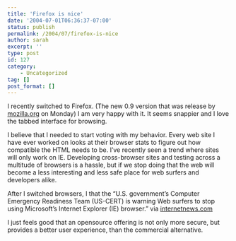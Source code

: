 ```yaml
---
title: 'Firefox is nice'
date: '2004-07-01T06:36:37-07:00'
status: publish
permalink: /2004/07/firefox-is-nice
author: sarah
excerpt: ''
type: post
id: 127
category:
    - Uncategorized
tag: []
post_format: []
---
```

I recently switched to Firefox. (The new 0.9 version that was release by [mozilla.org](http://www.mozilla.org/) on Monday) I am very happy with it. It seems snappier and I love the tabbed interface for browsing.

I believe that I needed to start voting with my behavior. Every web site I have ever worked on looks at their browser stats to figure out how compatible the HTML needs to be. I’ve recently seen a trend where sites will only work on IE. Developing cross-browser sites and testing across a multitude of browsers is a hassle, but if we stop doing that the web will become a less interesting and less safe place for web surfers and developers alike.

After I switched browsers, I that the “U.S. government’s Computer Emergency Readiness Team (US-CERT) is warning Web surfers to stop using Microsoft’s Internet Explorer (IE) browser.” via [internetnews.com](http://www.internetnews.com/security/article.php/3374931)

I just feels good that an opensource offering is not only more secure, but provides a better user experience, than the commercial alternative.